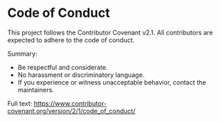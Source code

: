 # Code of Conduct

This project follows the Contributor Covenant v2.1. All contributors are expected to adhere to the code of conduct.

Summary:

- Be respectful and considerate.
- No harassment or discriminatory language.
- If you experience or witness unacceptable behavior, contact the maintainers.

Full text: https://www.contributor-covenant.org/version/2/1/code_of_conduct/
